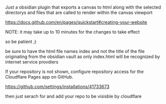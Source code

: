 Just a obsidian plugin that exports a canvas to html along with the selected directorys and files that are called to render within the canvas viewport

https://docs.github.com/en/pages/quickstart#creating-your-website

NOTE: it may take up to 10 minutes for the changes to take effect

so be patient ;)

be sure to have the html file names index and not the title of the file originating from the obsidian vault
as only index.html will be recognized by internet service provdiers


If your repository is not shown, configure repository access for the Cloudflare Pages app on GitHub.

https://github.com/settings/installations/41733673

then just serach for and add your repo to be visisble by cloudflare